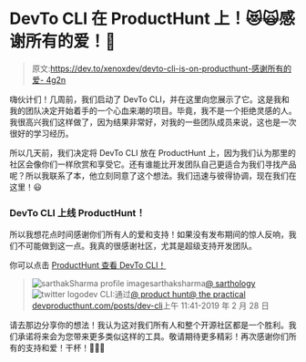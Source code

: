 # DevTo CLI 在 ProductHunt 上！😻🙀感谢所有的爱！💖

> 原文:[https://dev.to/xenoxdev/devto-cli-is-on-producthunt-感谢所有的爱- 4g2n](https://dev.to/xenoxdev/devto-cli-is-on-producthunt--thanks-for-all-the-love--4g2n)

嗨伙计们！几周前，我们启动了 DevTo CLI，并在这里向您展示了它。这是我和我的团队决定开始着手的一个心血来潮的项目。毕竟，我不是一个拒绝灵感的人。我很高兴我们这样做了，因为结果非常好，对我的一些团队成员来说，这也是一次很好的学习经历。

所以几天前，我们决定将 DevTo CLI 放在 ProductHunt 上，因为我们认为那里的社区会像你们一样欣赏和享受它。还有谁能比开发团队自己更适合为我们寻找产品呢？所以我联系了本，他立刻同意了这个想法。我们迅速与彼得协调，现在我们在这里！😃

### [](#devto-cli-is-live-on-producthunt)DevTo CLI 上线 ProductHunt！

所以我想花点时间感谢你们所有人的爱和支持！如果没有发布期间的惊人反响，我们不可能做到这一点。我真的很感谢社区，尤其是超级支持开发团队。

你可以点击 [ProductHunt 查看 DevTo CLI！](https://www.producthunt.com/posts/dev-cli)

> ![sarthakSharma profile image](../Images/fd37b87097c52a49b924b6c6b7ce2e9a.png)sarthaksharma[@ sarthology](https://dev.to/sarthology)![twitter logo](../Images/65e26e35707d96169ec8af6b3cbf2003.png)dev CLI:通过[@ product hunt](https://twitter.com/ProductHunt)⁦[@ the practical dev](https://twitter.com/ThePracticalDev)⁩[producthunt.com/posts/dev-cli](https://t.co/DoPIeyJ3iT)上午 11:41-2019 年 2 月 28 日

请去那边分享你的想法！我认为这对我们所有人和整个开源社区都是一个胜利。我们承诺将来会为您带来更多类似这样的工具。敬请期待更多精彩！再次感谢你们所有的支持和爱！干杯！🤩🙌🙏